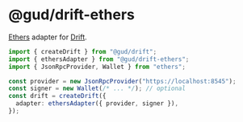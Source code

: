 # @gud/drift-ethers

[Ethers](https://ethers.org) adapter for [Drift](https://github.com/ryangoree/drift).

```ts
import { createDrift } from "@gud/drift";
import { ethersAdapter } from "@gud/drift-ethers";
import { JsonRpcProvider, Wallet } from "ethers";

const provider = new JsonRpcProvider("https://localhost:8545");
const signer = new Wallet(/* ... */); // optional
const drift = createDrift({
  adapter: ethersAdapter({ provider, signer }),
});
```
